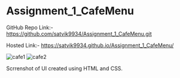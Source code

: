 # Assignment_1_CafeMenu

GitHub Repo Link:- https://github.com/satvik9934/Assignment_1_CafeMenu.git

Hosted Link:- https://satvik9934.github.io/Assignment_1_CafeMenu/

![cafe1](https://github.com/satvik9934/Assignment_1_CafeMenu/assets/87279121/bcb92ebc-217a-414d-8f54-235c172a3efa)
![cafe2](https://github.com/satvik9934/Assignment_1_CafeMenu/assets/87279121/346de882-1d2c-44ee-bbd0-2cd770f0ff2b)

Scrrenshot of UI created using HTML and CSS.
